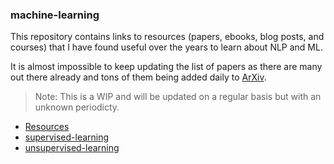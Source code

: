 ### machine-learning

This repository contains links to resources (papers, ebooks, blog posts, and courses) that I have found useful over the years to learn about NLP and ML. 

It is almost impossible to keep updating the list of papers as there are many out there already and tons of them being added daily to [ArXiv](https://arxiv.org/list/cs.CL/recent). 

> Note: This is a WIP and will be updated on a regular basis but with an unknown periodicty. 

- [Resources](https://github.com/anicksaha/machine-learning/blob/master/resources/resources.md)
- [supervised-learning](https://github.com/anicksaha/machine-learning/blob/master/resources/supervised-learning.md)
- [unsupervised-learning](https://github.com/anicksaha/machine-learning/blob/master/resources/unsupervised-learning.md)


